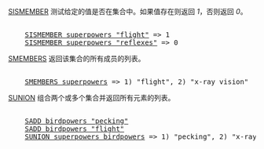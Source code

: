 [SISMEMBER](#help) 测试给定的值是否在集合中。如果值存在则返回 *1*，否则返回 *0*。

<pre></code>
    <a href="#run">SISMEMBER superpowers "flight"</a> => 1
    <a href="#run">SISMEMBER superpowers "reflexes"</a> => 0
</code></pre>

[SMEMBERS](#help) 返回该集合的所有成员的列表。

<pre></code>
    <a href="#run">SMEMBERS superpowers</a> => 1) "flight", 2) "x-ray vision"
</code></pre>

[SUNION](#help) 组合两个或多个集合并返回所有元素的列表。

<pre></code>
    <a href="#run">SADD birdpowers "pecking"</a>
    <a href="#run">SADD birdpowers "flight"</a>
    <a href="#run">SUNION superpowers birdpowers</a> => 1) "pecking", 2) "x-ray vision", 3) "flight"
</code></pre>
